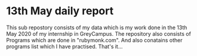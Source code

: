 # 13th May daily report
This sub repostory consists of my data which is my work done in the 13th May 2020 of my internship in GreyCampus.
The repository also consists of Programs which are done in "rubymonk.com".
And also conatains other programs list which I have practised.
That's it... 
